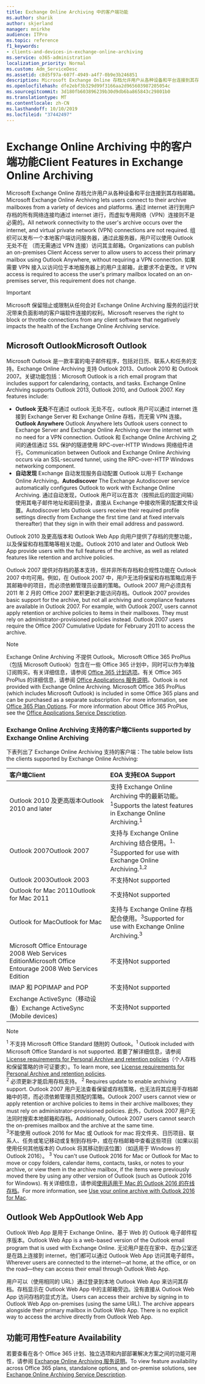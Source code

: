 ```yaml
---
title: Exchange Online Archiving 中的客户端功能
ms.author: sharik
author: skjerland
manager: mnirkhe
audience: ITPro
ms.topic: reference
f1_keywords:
- clients-and-devices-in-exchange-online-archiving
ms.service: o365-administration
localization_priority: Normal
ms.custom: Adm_ServiceDesc
ms.assetid: c8d5f97a-607f-4949-a4f7-0b9e3b246851
description: Microsoft Exchange Online 存档允许用户从各种设备和平台连接到其存档邮箱。 通过 internet 进行到用户存档的所有网络连接均通过 internet 进行，而虚拟专用网络（VPN）连接则不是必需的。 组织可以发布一个本地客户端访问服务器，通过此服务器，用户可以使用 Outlook 无处不在 （而无需通过 VPN 连接）访问其主邮箱。 如果需要 VPN 接入以访问位于本地服务器上的用户主邮箱，此要求不会更改。
ms.openlocfilehash: dfe2ebf3b329d99f3166aa2d965603987205054c
ms.sourcegitcommit: 3d180fb603896239b30d9db6ba865843c29801b0
ms.translationtype: MT
ms.contentlocale: zh-CN
ms.lasthandoff: 10/10/2019
ms.locfileid: "37442497"
---
```

# <a name="client-features-in-exchange-online-archiving"></a><span data-ttu-id="363d6-106">Exchange Online Archiving 中的客户端功能</span><span class="sxs-lookup"><span data-stu-id="363d6-106">Client Features in Exchange Online Archiving</span></span>

<span data-ttu-id="363d6-107">Microsoft Exchange Online 存档允许用户从各种设备和平台连接到其存档邮箱。</span><span class="sxs-lookup"><span data-stu-id="363d6-107">Microsoft Exchange Online Archiving lets users connect to their archive mailboxes from a variety of devices and platforms.</span></span> <span data-ttu-id="363d6-108">通过 internet 进行到用户存档的所有网络连接均通过 internet 进行，而虚拟专用网络（VPN）连接则不是必需的。</span><span class="sxs-lookup"><span data-stu-id="363d6-108">All network connectivity to the user's archive occurs over the internet, and virtual private network (VPN) connections are not required.</span></span> <span data-ttu-id="363d6-109">组织可以发布一个本地客户端访问服务器，通过此服务器，用户可以使用 Outlook 无处不在 （而无需通过 VPN 连接）访问其主邮箱。</span><span class="sxs-lookup"><span data-stu-id="363d6-109">Organizations can publish an on-premises Client Access server to allow users to access their primary mailbox using Outlook Anywhere, without requiring a VPN connection.</span></span> <span data-ttu-id="363d6-110">如果需要 VPN 接入以访问位于本地服务器上的用户主邮箱，此要求不会更改。</span><span class="sxs-lookup"><span data-stu-id="363d6-110">If VPN access is required to access the user's primary mailbox located on an on-premises server, this requirement does not change.</span></span>
  
> [!IMPORTANT]
> <span data-ttu-id="363d6-111">Microsoft 保留阻止或限制从任何会对 Exchange Online Archiving 服务的运行状况带来负面影响的客户端软件连接的权利。</span><span class="sxs-lookup"><span data-stu-id="363d6-111">Microsoft reserves the right to block or throttle connections from any client software that negatively impacts the health of the Exchange Online Archiving service.</span></span>
  
## <a name="microsoft-outlook"></a><span data-ttu-id="363d6-112">Microsoft Outlook</span><span class="sxs-lookup"><span data-stu-id="363d6-112">Microsoft Outlook</span></span>

<span data-ttu-id="363d6-p103">Microsoft Outlook 是一款丰富的电子邮件程序，包括对日历、联系人和任务的支持。Exchange Online Archiving 支持 Outlook 2013、Outlook 2010 和 Outlook 2007。关键功能包括：</span><span class="sxs-lookup"><span data-stu-id="363d6-p103">Microsoft Outlook is a rich email program that includes support for calendaring, contacts, and tasks. Exchange Online Archiving supports Outlook 2013, Outlook 2010, and Outlook 2007. Key features include:</span></span>
  
- <span data-ttu-id="363d6-116">**Outlook 无处**不在通过 outlook 无处不在，outlook 用户可以通过 internet 连接到 Exchange Server 和 Exchange Online 存档，而无需 VPN 连接。</span><span class="sxs-lookup"><span data-stu-id="363d6-116">**Outlook Anywhere** Outlook Anywhere lets Outlook users connect to Exchange Server and Exchange Online Archiving over the internet with no need for a VPN connection.</span></span> <span data-ttu-id="363d6-117">Outlook 和 Exchange Online Archiving 之间的通信通过 SSL 保护的隧道使用 RPC-over-HTTP Windows 网络组件进行。</span><span class="sxs-lookup"><span data-stu-id="363d6-117">Communication between Outlook and Exchange Online Archiving occurs via an SSL-secured tunnel, using the RPC-over-HTTP Windows networking component.</span></span>    
- <span data-ttu-id="363d6-118">**自动发现** Exchange 自动发现服务自动配置 Outlook 以用于 Exchange Online Archiving。</span><span class="sxs-lookup"><span data-stu-id="363d6-118">**Autodiscover** The Exchange Autodiscover service automatically configures Outlook to work with Exchange Online Archiving.</span></span> <span data-ttu-id="363d6-119">通过自动发现，Outlook 用户可以在首次（按照此后的固定间隔）使用其电子邮件地址和密码登录，直接从 Exchange 中接收所需的配置文件设置。</span><span class="sxs-lookup"><span data-stu-id="363d6-119">Autodiscover lets Outlook users receive their required profile settings directly from Exchange the first time (and at fixed intervals thereafter) that they sign in with their email address and password.</span></span> 

<span data-ttu-id="363d6-120">Outlook 2010 及更高版本和 Outlook Web App 向用户提供了存档的完整功能，以及保留和存档策略等相关功能。</span><span class="sxs-lookup"><span data-stu-id="363d6-120">Outlook 2010 and later and Outlook Web App provide users with the full features of the archive, as well as related features like retention and archive policies.</span></span>
  
<span data-ttu-id="363d6-p106">Outlook 2007 提供对存档的基本支持，但并非所有存档和合规性功能在 Outlook 2007 中均可用。例如，在 Outlook 2007 中，用户无法将保留和存档策略应用于其邮箱中的项目，而必须依赖管理员设置的策略。Outlook 2007 用户必须具有 2011 年 2 月的 Office 2007 累积更新才能访问存档。</span><span class="sxs-lookup"><span data-stu-id="363d6-p106">Outlook 2007 provides basic support for the archive, but not all archiving and compliance features are available in Outlook 2007. For example, with Outlook 2007, users cannot apply retention or archive policies to items in their mailboxes. They must rely on administrator-provisioned policies instead. Outlook 2007 users require the Office 2007 Cumulative Update for February 2011 to access the archive.</span></span>
  
> [!NOTE]
> <span data-ttu-id="363d6-p107">Exchange Online Archiving 不提供 Outlook。Microsoft Office 365 ProPlus（包括 Microsoft Outlook）包含在一些 Office 365 计划中，同时可以作为单独订阅购买。有关详细信息，请参阅 [Office 365 计划选项](../office-365-platform-service-description/office-365-plan-options.md)。有关 Office 365 ProPlus 的详细信息，请参阅 [Office Applications 服务说明](../office-applications-service-description/office-applications-service-description.md)。</span><span class="sxs-lookup"><span data-stu-id="363d6-p107">Outlook is not provided with Exchange Online Archiving. Microsoft Office 365 ProPlus (which includes Microsoft Outlook) is included in some Office 365 plans and can be purchased as a separate subscription. For more information, see [Office 365 Plan Options](../office-365-platform-service-description/office-365-plan-options.md). For more information about Office 365 ProPlus, see the [Office Applications Service Description](../office-applications-service-description/office-applications-service-description.md).</span></span> 
  
### <a name="clients-supported-by-exchange-online-archiving"></a><span data-ttu-id="363d6-129">Exchange Online Archiving 支持的客户端</span><span class="sxs-lookup"><span data-stu-id="363d6-129">Clients supported by Exchange Online Archiving</span></span>

<span data-ttu-id="363d6-130">下表列出了 Exchange Online Archiving 支持的客户端：</span><span class="sxs-lookup"><span data-stu-id="363d6-130">The table below lists the clients supported by Exchange Online Archiving:</span></span>
  
|<span data-ttu-id="363d6-131">**客户端**</span><span class="sxs-lookup"><span data-stu-id="363d6-131">**Client**</span></span>|<span data-ttu-id="363d6-132">**EOA 支持**</span><span class="sxs-lookup"><span data-stu-id="363d6-132">**EOA Support**</span></span>|
|:-----|:-----|
|<span data-ttu-id="363d6-133">Outlook 2010 及更高版本</span><span class="sxs-lookup"><span data-stu-id="363d6-133">Outlook 2010 and later</span></span>  <br/> |<span data-ttu-id="363d6-134">支持 Exchange Online Archiving 中的最新功能。<sup>1</sup></span><span class="sxs-lookup"><span data-stu-id="363d6-134">Supports the latest features in Exchange Online Archiving.<sup>1</sup></span></span> <br/> |
|<span data-ttu-id="363d6-135">Outlook 2007</span><span class="sxs-lookup"><span data-stu-id="363d6-135">Outlook 2007</span></span>  <br/> |<span data-ttu-id="363d6-136">支持与 Exchange Online Archiving 结合使用。<sup>1、2</sup></span><span class="sxs-lookup"><span data-stu-id="363d6-136">Supported for use with Exchange Online Archiving.<sup>1,2</sup></span></span> <br/> |
|<span data-ttu-id="363d6-137">Outlook 2003</span><span class="sxs-lookup"><span data-stu-id="363d6-137">Outlook 2003</span></span>  <br/> |<span data-ttu-id="363d6-138">不支持</span><span class="sxs-lookup"><span data-stu-id="363d6-138">Not supported</span></span>  <br/> |
|<span data-ttu-id="363d6-139">Outlook for Mac 2011</span><span class="sxs-lookup"><span data-stu-id="363d6-139">Outlook for Mac 2011</span></span>  <br/> |<span data-ttu-id="363d6-140">不支持</span><span class="sxs-lookup"><span data-stu-id="363d6-140">Not supported</span></span>  <br/> |
|<span data-ttu-id="363d6-141">Outlook for Mac</span><span class="sxs-lookup"><span data-stu-id="363d6-141">Outlook for Mac</span></span>  <br/> |<span data-ttu-id="363d6-142">支持与 Exchange Online 存档配合使用。<sup>3</sup></span><span class="sxs-lookup"><span data-stu-id="363d6-142">Supported for use with Exchange Online Archiving.<sup>3</sup></span></span> <br/> |
|<span data-ttu-id="363d6-143">Microsoft Office Entourage 2008 Web Services Edition</span><span class="sxs-lookup"><span data-stu-id="363d6-143">Microsoft Office Entourage 2008 Web Services Edition</span></span>  <br/> |<span data-ttu-id="363d6-144">不支持</span><span class="sxs-lookup"><span data-stu-id="363d6-144">Not supported</span></span>  <br/> |
|<span data-ttu-id="363d6-145">IMAP 和 POP</span><span class="sxs-lookup"><span data-stu-id="363d6-145">IMAP and POP</span></span>  <br/> |<span data-ttu-id="363d6-146">不支持</span><span class="sxs-lookup"><span data-stu-id="363d6-146">Not supported</span></span>  <br/> |
|<span data-ttu-id="363d6-147">Exchange ActiveSync（移动设备）</span><span class="sxs-lookup"><span data-stu-id="363d6-147">Exchange ActiveSync (Mobile devices)</span></span>  <br/> |<span data-ttu-id="363d6-148">不支持</span><span class="sxs-lookup"><span data-stu-id="363d6-148">Not supported</span></span>  <br/> |
   
> [!NOTE]
> <span data-ttu-id="363d6-149"><sup>1</sup> 不支持 Microsoft Office Standard 随附的 Outlook。</span><span class="sxs-lookup"><span data-stu-id="363d6-149"><sup>1</sup> Outlook included with Microsoft Office Standard is not supported.</span></span> <span data-ttu-id="363d6-150">若要了解详细信息，请参阅 [License requirements for Personal Archive and retention policies](https://support.office.com/article/Outlook-license-requirements-for-Exchange-features-46B6B7C5-C3CA-43E5-8424-1E2807917C99)（个人存档和保留策略的许可证要求）。</span><span class="sxs-lookup"><span data-stu-id="363d6-150">To learn more, see [License requirements for Personal Archive and retention policies](https://support.office.com/article/Outlook-license-requirements-for-Exchange-features-46B6B7C5-C3CA-43E5-8424-1E2807917C99).</span></span> <br/><span data-ttu-id="363d6-151"> 
<sup>2</sup> 必须更新才能启用存档支持。</span><span class="sxs-lookup"><span data-stu-id="363d6-151"> 
<sup>2</sup> Requires update to enable archiving support.</span></span> <span data-ttu-id="363d6-152">Outlook 2007 用户无法查看保留或存档策略，也无法将其应用于存档邮箱中的项，而必须依赖管理员预配的策略。</span><span class="sxs-lookup"><span data-stu-id="363d6-152">Outlook 2007 users cannot view or apply retention or archive policies to items in their archive mailboxes; they must rely on administrator-provisioned policies.</span></span> <span data-ttu-id="363d6-153">此外，Outlook 2007 用户无法同时搜索本地邮箱和存档。</span><span class="sxs-lookup"><span data-stu-id="363d6-153">Additionally, Outlook 2007 users cannot search the on-premises mailbox and the archive at the same time.</span></span> <br/><span data-ttu-id="363d6-154"> 
<sup>3</sup>不能使用 outlook 2016 for Mac 或 Outlook for mac 将文件夹、日历项目、联系人、任务或笔记移动或复制到存档中，或在存档邮箱中查看这些项目（如果以前使用任何其他版本的 Outlook 将其移动到该位置）（如适用于 Windows 的 Outlook 2016）。</span><span class="sxs-lookup"><span data-stu-id="363d6-154"> 
<sup>3</sup> You can't use Outlook 2016 for Mac or Outlook for Mac to move or copy folders, calendar items, contacts, tasks, or notes to your archive, or view them in the archive mailbox, if the items were previously moved there by using any other version of Outlook (such as Outlook 2016 for Windows).</span></span> <span data-ttu-id="363d6-155">有关详细信息，请参阅[使用适用于 Mac 的 Outlook 2016 的在线存档](https://support.office.com/article/Use-your-online-archive-with-Outlook-2016-for-Mac-45b8439c-2982-4b6b-9097-eed71dbfe238)。</span><span class="sxs-lookup"><span data-stu-id="363d6-155">For more information, see [Use your online archive with Outlook 2016 for Mac](https://support.office.com/article/Use-your-online-archive-with-Outlook-2016-for-Mac-45b8439c-2982-4b6b-9097-eed71dbfe238).</span></span> 

## <a name="outlook-web-app"></a><span data-ttu-id="363d6-156">Outlook Web App</span><span class="sxs-lookup"><span data-stu-id="363d6-156">Outlook Web App</span></span>

<span data-ttu-id="363d6-157">Outlook Web App 是用于 Exchange Online、基于 Web 的 Outlook 电子邮件程序版本。</span><span class="sxs-lookup"><span data-stu-id="363d6-157">Outlook Web App is a web-based version of the Outlook email program that is used with Exchange Online.</span></span> <span data-ttu-id="363d6-158">无论用户是在在家中、在办公室还是在路上连接到 internet，他们都可以通过 Outlook Web App 访问其电子邮件。</span><span class="sxs-lookup"><span data-stu-id="363d6-158">Wherever users are connected to the internet—at home, at the office, or on the road—they can access their email through Outlook Web App.</span></span>
  
<span data-ttu-id="363d6-p112">用户可以（使用相同的 URL）通过登录到本地 Outlook Web App 来访问其存档。存档显示在 Outlook Web App 中的主邮箱旁边。没有直接从 Outlook Web App 访问存档的显式方法。</span><span class="sxs-lookup"><span data-stu-id="363d6-p112">Users can access their archive by signing in to Outlook Web App on-premises (using the same URL). The archive appears alongside their primary mailbox in Outlook Web App. There is no explicit way to access the archive directly from Outlook Web App.</span></span>
  
## <a name="feature-availability"></a><span data-ttu-id="363d6-162">功能可用性</span><span class="sxs-lookup"><span data-stu-id="363d6-162">Feature Availability</span></span>

<span data-ttu-id="363d6-163">若要查看在各个 Office 365 计划、独立选项和内部部署解决方案之间的功能可用性，请参阅 [Exchange Online Archiving 服务说明](exchange-online-archiving-service-description.md)。</span><span class="sxs-lookup"><span data-stu-id="363d6-163">To view feature availability across Office 365 plans, standalone options, and on-premise solutions, see [Exchange Online Archiving Service Description](exchange-online-archiving-service-description.md).</span></span>
